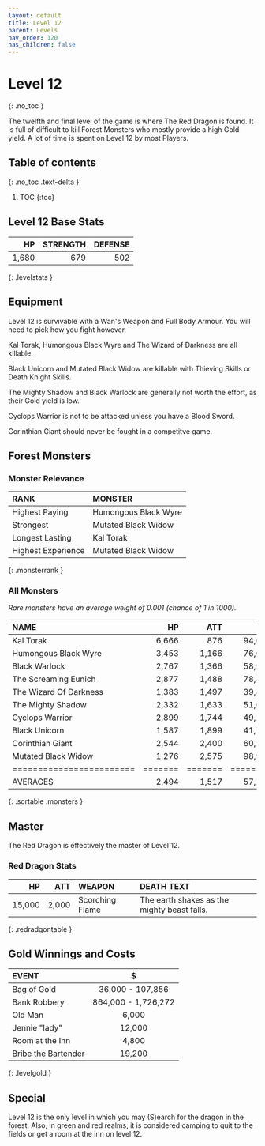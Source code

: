 ```yaml
---
layout: default
title: Level 12
parent: Levels
nav_order: 120
has_children: false
---
```

# Level 12
{: .no_toc }

The twelfth and final level of the game is where The Red Dragon is found. It is full of difficult to kill Forest Monsters who mostly provide a high Gold yield. A lot of time is spent on Level 12 by most Players. 

## Table of contents
{: .no_toc .text-delta }

1. TOC
{:toc}

## Level 12 Base Stats

|    HP | STRENGTH | DEFENSE |
|------:|---------:|--------:|
| 1,680 |      679 |     502 |
{: .levelstats }
  
## Equipment

Level 12 is survivable with a Wan's Weapon and Full Body Armour. You will need to pick how you fight however.  
  
Kal Torak, Humongous Black Wyre and The Wizard of Darkness are all killable.  
  
Black Unicorn and Mutated Black Widow are killable with Thieving Skills or Death Knight Skills.  
  
The Mighty Shadow and Black Warlock are generally not worth the effort, as their Gold yield is low.  
  
Cyclops Warrior is not to be attacked unless you have a Blood Sword.  
  
Corinthian Giant should never be fought in a competitve game.

## Forest Monsters

### Monster Relevance

| RANK               | MONSTER              |
|:-------------------|:---------------------|
| Highest Paying     | Humongous Black Wyre |
| Strongest          | Mutated Black Widow  |
| Longest Lasting    | Kal Torak            |
| Highest Experience | Mutated Black Widow  |
{: .monsterrank }
  
### All Monsters
*Rare monsters have an average weight of 0.001 (chance of 1 in 1000).*

| NAME                   |    HP |   ATT |     XP |    GOLD | RARE | WEAPON             | 
|:-----------------------|------:|------:|-------:|--------:|:-----|:-------------------|
| Kal Torak              | 6,666 |   876 | 94,663 | 447,774 | No   | Cthrek Goru        | 
| Humongous Black Wyre   | 3,453 | 1,166 | 76,000 | 653,834 | No   | Death Talons       | 
| Black Warlock          | 2,767 | 1,366 | 58,989 | 168,483 | No   | Satanic Choruses   | 
| The Screaming Eunich   | 2,877 | 1,488 | 78,884 | 197,888 | Yes  | High Pitched Voice | 
| The Wizard Of Darkness | 1,383 | 1,497 | 39,878 | 224,964 | No   | Chant Of Insanity  | 
| The Mighty Shadow      | 2,332 | 1,633 | 51,655 | 176,333 | No   | Shadow Axe         | 
| Cyclops Warrior        | 2,899 | 1,744 | 49,299 | 204,000 | No   | Fire Eye           | 
| Black Unicorn          | 1,587 | 1,899 | 41,738 | 336,693 | No   | Shredding Horn     | 
| Corinthian Giant       | 2,544 | 2,400 | 60,333 | 336,643 | No   | De-rooted Tree     | 
| Mutated Black Widow    | 1,276 | 2,575 | 98,993 | 434,370 | No   | Venom Bite         | 
|========================|=======|=======|========|=========|======|====================|
| AVERAGES               | 2,494 | 1,517 | 57,234 | 298,507 |      |                    | 
{: .sortable .monsters }
  
## Master

The Red Dragon is effectively the master of Level 12. 

### Red Dragon Stats

|     HP |   ATT | WEAPON          | DEATH TEXT                                  |
|-------:|------:|:----------------|:--------------------------------------------|
| 15,000 | 2,000 | Scorching Flame | The earth shakes as the mighty beast falls. |
{: .redradgontable }
  
## Gold Winnings and Costs

| EVENT               | $                   |
|:--------------------|:-------------------:|
| Bag of Gold         | 36,000 - 107,856    |
| Bank Robbery        | 864,000 - 1,726,272 |
| Old Man             | 6,000               |
| Jennie "lady"       | 12,000              |
| Room at the Inn     | 4,800               |
| Bribe the Bartender | 19,200              |
{: .levelgold }
  

## Special

Level 12 is the only level in which you may (S)earch for the dragon in the forest. Also, in green and red realms, it is considered camping to quit to the fields or get a room at the inn on level 12.
